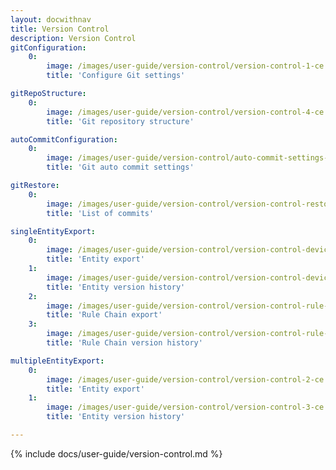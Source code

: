 ```yaml
---
layout: docwithnav
title: Version Control
description: Version Control
gitConfiguration:
    0:
        image: /images/user-guide/version-control/version-control-1-ce.png 
        title: 'Configure Git settings'

gitRepoStructure:
    0:
        image: /images/user-guide/version-control/version-control-4-ce.png 
        title: 'Git repository structure'

autoCommitConfiguration:
    0:
        image: /images/user-guide/version-control/auto-commit-settings-1-ce.png
        title: 'Git auto commit settings'

gitRestore:
    0:
        image: /images/user-guide/version-control/version-control-restore-1-ce.png 
        title: 'List of commits'

singleEntityExport:
    0:
        image: /images/user-guide/version-control/version-control-devices-1-ce.png
        title: 'Entity export'
    1:
        image: /images/user-guide/version-control/version-control-devices-2-ce.png
        title: 'Entity version history' 
    2:
        image: /images/user-guide/version-control/version-control-rule-chain-1-ce.png
        title: 'Rule Chain export'
    3:
        image: /images/user-guide/version-control/version-control-rule-chain-2-ce.png
        title: 'Rule Chain version history'

multipleEntityExport:
    0:
        image: /images/user-guide/version-control/version-control-2-ce.png
        title: 'Entity export'
    1:
        image: /images/user-guide/version-control/version-control-3-ce.png
        title: 'Entity version history'

---
```


{% include docs/user-guide/version-control.md %}